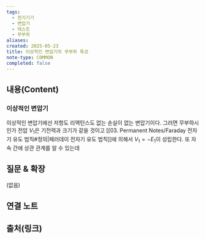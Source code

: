 ```yaml
---
tags:
  - 전기기기
  - 변압기
  - 테스트
  - 무부하
aliases: 
created: 2025-05-23
title: 이상적인 변압기의 무부하 특성
note-type: COMMON
completed: false
---
```


## 내용(Content)

### 이상적인 변압기
이상적인 변압기에선 저항도 리액턴스도 없는 손실이 없는 변압기이다. 그러면 무부하시 인가 전압 $V_{1}$은 기전력과 크기가 같을 것이고  [[03. Permanent Notes/Faraday 전자기 유도 법칙#정의|페러데이 전자기 유도 법칙]]에 의해서 $V_{1} = -E_{1}$이 성립한다. 또 자속 간에 상관 관계를 알 수 있는데

## 질문 & 확장

(없음)

## 연결 노트

## 출처(링크)


